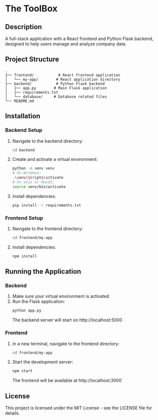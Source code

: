 # The ToolBox

## Description

A full-stack application with a React frontend and Python Flask backend, designed to help users manage and analyze company data.

## Project Structure

```
.
├── frontend/           # React frontend application
│   └── my-app/        # React application directory
├── backend/           # Python Flask backend
│   ├── app.py        # Main Flask application
│   ├── requirements.txt
│   └── database/     # Database related files
└── README.md
```

## Installation

### Backend Setup

1. Navigate to the backend directory:
   ```bash
   cd backend
   ```
2. Create and activate a virtual environment:
   ```bash
   python -m venv venv
   # On Windows:
   .\venv\Scripts\activate
   # On Unix or MacOS:
   source venv/bin/activate
   ```
3. Install dependencies:
   ```bash
   pip install -r requirements.txt
   ```

### Frontend Setup

1. Navigate to the frontend directory:
   ```bash
   cd frontend/my-app
   ```
2. Install dependencies:
   ```bash
   npm install
   ```

## Running the Application

### Backend

1. Make sure your virtual environment is activated
2. Run the Flask application:
   ```bash
   python app.py
   ```
   The backend server will start on http://localhost:5000

### Frontend

1. In a new terminal, navigate to the frontend directory:
   ```bash
   cd frontend/my-app
   ```
2. Start the development server:
   ```bash
   npm start
   ```
   The frontend will be available at http://localhost:3000

## License

This project is licensed under the MIT License - see the LICENSE file for details.
